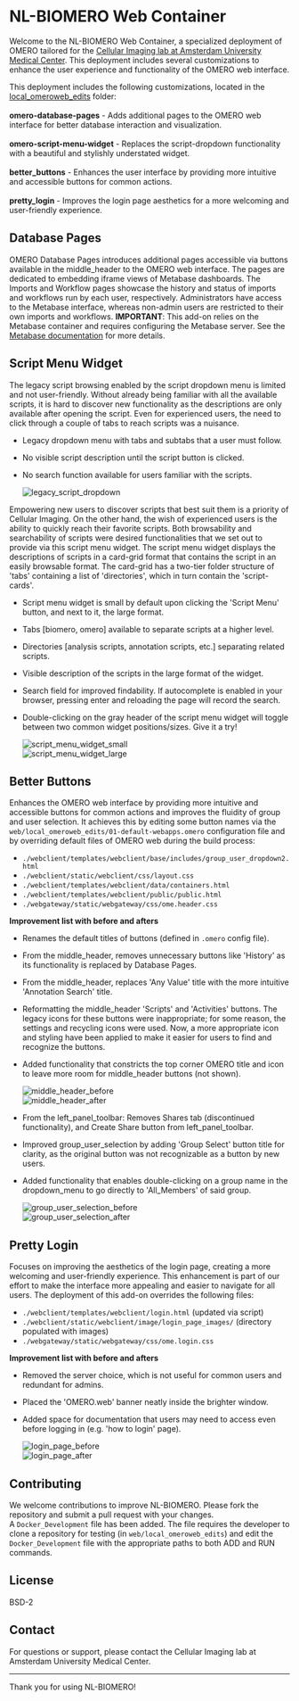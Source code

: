 # NL-BIOMERO Web Container  
Welcome to the NL-BIOMERO Web Container, a specialized deployment of OMERO tailored for the [Cellular Imaging lab at Amsterdam University Medical Center](https://github.com/Cellular-Imaging-Amsterdam-UMC). This deployment includes several customizations to enhance the user experience and functionality of the OMERO web interface.

This deployment includes the following customizations, located in the [local_omeroweb_edits](web/local_omeroweb_edits) folder:  
<br>**omero-database-pages** - Adds additional pages to the OMERO web interface for better database interaction and visualization.  
<br>**omero-script-menu-widget** - Replaces the script-dropdown functionality with a beautiful and stylishly understated widget.  
<br>**better_buttons** - Enhances the user interface by providing more intuitive and accessible buttons for common actions.  
<br>**pretty_login** - Improves the login page aesthetics for a more welcoming and user-friendly experience.

## Database Pages  
OMERO Database Pages introduces additional pages accessible via buttons available in the middle_header to the OMERO web interface. The pages are dedicated to embedding iframe views of Metabase dashboards. The Imports and Workflow pages showcase the history and status of imports and workflows run by each user, respectively. Administrators have access to the Metabase interface, whereas non-admin users are restricted to their own imports and workflows. **IMPORTANT**: This add-on relies on the Metabase container and requires configuring the Metabase server. See the [Metabase documentation](../metabase/README.md) for more details.

## Script Menu Widget  
The legacy script browsing enabled by the script dropdown menu is limited and not user-friendly. Without already being familiar with all the available scripts, it is hard to discover new functionality as the descriptions are only available after opening the script. Even for experienced users, the need to click through a couple of tabs to reach scripts was a nuisance.  
- Legacy dropdown menu with tabs and subtabs that a user must follow.  
- No visible script description until the script button is clicked.  
- No search function available for users familiar with the scripts.  

    ![legacy_script_dropdown](/web/Documentation/Images/legacy_script_dropdown.PNG)

Empowering new users to discover scripts that best suit them is a priority of Cellular Imaging. On the other hand, the wish of experienced users is the ability to quickly reach their favorite scripts. Both browsability and searchability of scripts were desired functionalities that we set out to provide via this script menu widget. The script menu widget displays the descriptions of scripts in a card-grid format that contains the script in an easily browsable format. The card-grid has a two-tier folder structure of 'tabs' containing a list of 'directories', which in turn contain the 'script-cards'.

- Script menu widget is small by default upon clicking the 'Script Menu' button, and next to it, the large format.  
- Tabs [biomero, omero] available to separate scripts at a higher level.  
- Directories [analysis scripts, annotation scripts, etc.] separating related scripts.  
- Visible description of the scripts in the large format of the widget.  
- Search field for improved findability. If autocomplete is enabled in your browser, pressing enter and reloading the page will record the search.  
- Double-clicking on the gray header of the script menu widget will toggle between two common widget positions/sizes. Give it a try!  

    ![script_menu_widget_small](/web/Documentation/Images/script_menu_widget_small.PNG)  
    ![script_menu_widget_large](/web/Documentation/Images/script_menu_widget_large2.PNG)

## Better Buttons  
Enhances the OMERO web interface by providing more intuitive and accessible buttons for common actions and improves the fluidity of group and user selection. It achieves this by editing some button names via the `web/local_omeroweb_edits/01-default-webapps.omero` configuration file and by overriding default files of OMERO web during the build process:  
- `./webclient/templates/webclient/base/includes/group_user_dropdown2.html`  
- `./webclient/static/webclient/css/layout.css`  
- `./webclient/templates/webclient/data/containers.html`  
- `./webclient/templates/webclient/public/public.html`  
- `./webgateway/static/webgateway/css/ome.header.css`

**Improvement list with before and afters**  
- Renames the default titles of buttons (defined in `.omero` config file).  
- From the middle_header, removes unnecessary buttons like 'History' as its functionality is replaced by Database Pages.  
- From the middle_header, replaces 'Any Value' title with the more intuitive 'Annotation Search' title.  
- Reformatting the middle_header 'Scripts' and 'Activities' buttons. The legacy icons for these buttons were inappropriate; for some reason, the settings and recycling icons were used. Now, a more appropriate icon and styling have been applied to make it easier for users to find and recognize the buttons.  
- Added functionality that constricts the top corner OMERO title and icon to leave more room for middle_header buttons (not shown).  

    ![middle_header_before](/web/Documentation/Images/middle_header_before.PNG)  
    ![middle_header_after](/web/Documentation/Images/middle_header_after.PNG)

- From the left_panel_toolbar: Removes Shares tab (discontinued functionality), and Create Share button from left_panel_toolbar.  
- Improved group_user_selection by adding 'Group Select' button title for clarity, as the original button was not recognizable as a button by new users.  
- Added functionality that enables double-clicking on a group name in the dropdown_menu to go directly to 'All_Members' of said group.  

    ![group_user_selection_before](/web/Documentation/Images/left_pange_toolbar_before.PNG)  
    ![group_user_selection_after](/web/Documentation/Images/left_pange_toolbar_after.PNG)

## Pretty Login  
Focuses on improving the aesthetics of the login page, creating a more welcoming and user-friendly experience. This enhancement is part of our effort to make the interface more appealing and easier to navigate for all users. The deployment of this add-on overrides the following files:  
- `./webclient/templates/webclient/login.html` (updated via script)  
- `./webclient/static/webclient/image/login_page_images/` (directory populated with images)  
- `./webgateway/static/webgateway/css/ome.login.css`

**Improvement list with before and afters**  
- Removed the server choice, which is not useful for common users and redundant for admins.  
- Placed the 'OMERO.web' banner neatly inside the brighter window.  
- Added space for documentation that users may need to access even before logging in (e.g. 'how to login' page).  

    ![login_page_before](/web/Documentation/Images/login_page_before.PNG)  
    ![login_page_after](/web/Documentation/Images/login_page_after.PNG)


## Contributing  
We welcome contributions to improve NL-BIOMERO. Please fork the repository and submit a pull request with your changes.  
A `Docker_Development` file has been added. The file requires the developer to clone a repository for testing (in `web/local_omeroweb_edits`) and edit the `Docker_Development` file with the appropriate paths to both ADD and RUN commands.

## License  
BSD-2

## Contact  
For questions or support, please contact the Cellular Imaging lab at Amsterdam University Medical Center.

---

Thank you for using NL-BIOMERO!
